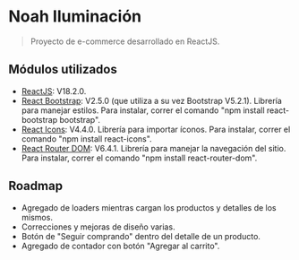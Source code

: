# Noah Iluminación
> Proyecto de e-commerce desarrollado en ReactJS.

## Módulos utilizados

- [ReactJS](https://es.reactjs.org/): V18.2.0.
- [React Bootstrap](https://react-bootstrap.github.io/): V2.5.0 (que utiliza a su vez Bootstrap V5.2.1). Librería para manejar estilos. Para instalar, correr el comando "npm install react-bootstrap bootstrap".
- [React Icons](https://www.npmjs.com/package/react-icons): V4.4.0. Librería para importar íconos. Para instalar, correr el comando "npm install react-icons".
- [React Router DOM](https://reactrouter.com/en/main): V6.4.1. Librería para manejar la navegación del sitio. Para instalar, correr el comando "npm install react-router-dom".

## Roadmap
- Agregado de loaders mientras cargan los productos y detalles de los mismos.
- Correcciones y mejoras de diseño varias.
- Botón de "Seguir comprando" dentro del detalle de un producto.
- Agregado de contador con botón "Agregar al carrito".